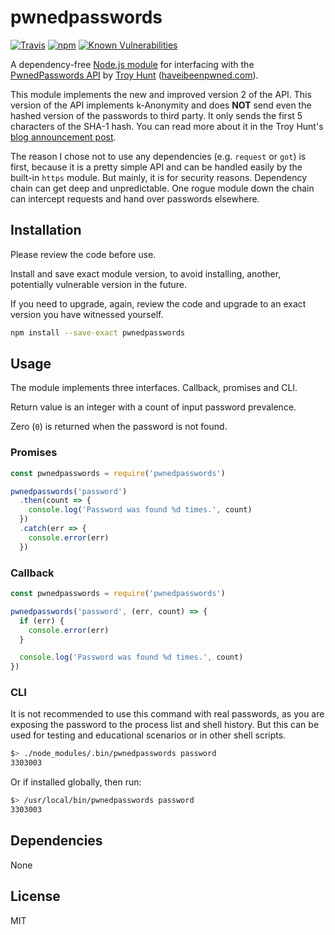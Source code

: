 # pwnedpasswords

[![Travis](https://travis-ci.org/moltar/pwnedpasswords.svg?branch=master)]()
[![npm](https://img.shields.io/npm/dm/pwnedpasswords.svg)]()
[![Known Vulnerabilities](https://snyk.io/test/npm/pwnedpasswords/badge.svg)](https://snyk.io/test/npm/pwnedpasswords)

A dependency-free [Node.js module](https://www.npmjs.com/package/pwnedpasswords) for interfacing with the [PwnedPasswords API](https://haveibeenpwned.com/API/v2#PwnedPasswords) by [Troy Hunt](https://www.troyhunt.com/) ([haveibeenpwned.com](https://haveibeenpwned.com/)).

This module implements the new and improved version 2 of the API. This version of the API implements k-Anonymity and does **NOT** send even the hashed version of the passwords to third party. It only sends the first 5 characters of the SHA-1 hash. You can read more about it in the Troy Hunt's [blog announcement post](https://www.troyhunt.com/ive-just-launched-pwned-passwords-version-2/).

The reason I chose not to use any dependencies (e.g. `request` or `got`) is first, because it is a pretty simple API and can be handled easily by the built-in `https` module. But mainly, it is for security reasons. Dependency chain can get deep and unpredictable. One rogue module down the chain can intercept requests and hand over passwords elsewhere.

## Installation

Please review the code before use.

Install and save exact module version, to avoid installing, another, potentially vulnerable version in the future.

If you need to upgrade, again, review the code and upgrade to an exact version you have witnessed yourself.

```sh
npm install --save-exact pwnedpasswords
```

## Usage

The module implements three interfaces. Callback, promises and CLI.

Return value is an integer with a count of input password prevalence.

Zero (`0`) is returned when the password is not found.

### Promises

```js
const pwnedpasswords = require('pwnedpasswords')

pwnedpasswords('password')
  .then(count => {
    console.log('Password was found %d times.', count)
  })
  .catch(err => {
    console.error(err)
  })

```

### Callback

```js
const pwnedpasswords = require('pwnedpasswords')

pwnedpasswords('password', (err, count) => {
  if (err) {
    console.error(err)
  }

  console.log('Password was found %d times.', count)
})
```

### CLI

It is not recommended to use this command with real passwords, as you are exposing the password to the process list and shell history. But this can be used for testing and educational scenarios or in other shell scripts.

```sh
$> ./node_modules/.bin/pwnedpasswords password
3303003
```

Or if installed globally, then run:

```sh
$> /usr/local/bin/pwnedpasswords password
3303003
```

## Dependencies

None

## License

MIT
